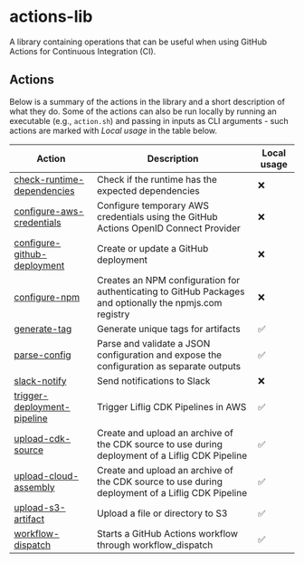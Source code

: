 # actions-lib

A library containing operations that can be useful when using GitHub Actions for Continuous Integration (CI).

## Actions

Below is a summary of the actions in the library and a short description of what they do. Some of the actions can also be run locally by running an executable (e.g., `action.sh`) and passing in inputs as CLI arguments - such actions are marked with _Local usage_ in the table below.

<!-- ACTION_TABLE_START -->
| Action | Description | Local usage |
| --- | --- | --- |
| [check-runtime-dependencies](check-runtime-dependencies/action.yml) | Check if the runtime has the expected dependencies | ❌ |
| [configure-aws-credentials](configure-aws-credentials/action.yml) | Configure temporary AWS credentials using the GitHub Actions OpenID Connect Provider | ❌ |
| [configure-github-deployment](configure-github-deployment/action.yml) | Create or update a GitHub deployment | ❌ |
| [configure-npm](configure-npm/action.yml) | Creates an NPM configuration for authenticating to GitHub Packages and optionally the npmjs.com registry | ❌ |
| [generate-tag](generate-tag/action.yml) | Generate unique tags for artifacts | ✅ |
| [parse-config](parse-config/action.yml) | Parse and validate a JSON configuration and expose the configuration as separate outputs | ✅ |
| [slack-notify](slack-notify/action.yml) | Send notifications to Slack | ❌ |
| [trigger-deployment-pipeline](trigger-deployment-pipeline/action.yml) | Trigger Liflig CDK Pipelines in AWS | ✅ |
| [upload-cdk-source](upload-cdk-source/action.yml) | Create and upload an archive of the CDK source to use during deployment of a Liflig CDK Pipeline | ✅ |
| [upload-cloud-assembly](upload-cloud-assembly/action.yml) | Create and upload an archive of the CDK source to use during deployment of a Liflig CDK Pipeline | ✅ |
| [upload-s3-artifact](upload-s3-artifact/action.yml) | Upload a file or directory to S3 | ✅ |
| [workflow-dispatch](workflow-dispatch/action.yml) | Starts a GitHub Actions workflow through workflow_dispatch | ✅ |
<!-- ACTION_TABLE_END -->
